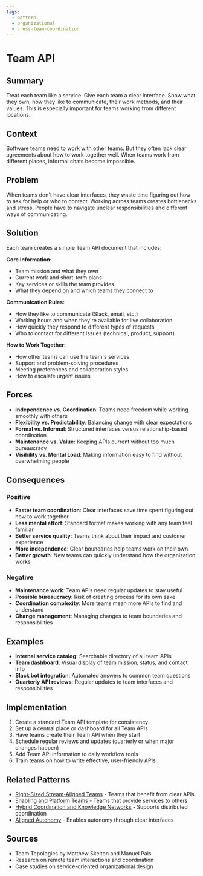 ```yaml
---
tags:
  - pattern
  - organizational
  - cross-team-coordination
---
```

# Team API

## Summary
Treat each team like a service. Give each team a clear interface. Show what they own, how they like to communicate, their work methods, and their values. This is especially important for teams working from different locations.

## Context
Software teams need to work with other teams. But they often lack clear agreements about how to work together well. When teams work from different places, informal chats become impossible.

## Problem
When teams don't have clear interfaces, they waste time figuring out how to ask for help or who to contact. Working across teams creates bottlenecks and stress. People have to navigate unclear responsibilities and different ways of communicating.

## Solution
Each team creates a simple Team API document that includes:

**Core Information:**
- Team mission and what they own
- Current work and short-term plans
- Key services or skills the team provides
- What they depend on and which teams they connect to

**Communication Rules:**
- How they like to communicate (Slack, email, etc.)
- Working hours and when they're available for live collaboration
- How quickly they respond to different types of requests
- Who to contact for different issues (technical, product, support)

**How to Work Together:**
- How other teams can use the team's services
- Support and problem-solving procedures
- Meeting preferences and collaboration styles
- How to escalate urgent issues

## Forces
- **Independence vs. Coordination**: Teams need freedom while working smoothly with others
- **Flexibility vs. Predictability**: Balancing change with clear expectations
- **Formal vs. Informal**: Structured interfaces versus relationship-based coordination
- **Maintenance vs. Value**: Keeping APIs current without too much bureaucracy
- **Visibility vs. Mental Load**: Making information easy to find without overwhelming people

## Consequences

### Positive
- **Faster team coordination**: Clear interfaces save time spent figuring out how to work together
- **Less mental effort**: Standard format makes working with any team feel familiar
- **Better service quality**: Teams think about their impact and customer experience
- **More independence**: Clear boundaries help teams work on their own
- **Better growth**: New teams can quickly understand how the organization works

### Negative
- **Maintenance work**: Team APIs need regular updates to stay useful
- **Possible bureaucracy**: Risk of creating process for its own sake
- **Coordination complexity**: More teams mean more APIs to find and understand
- **Change management**: Managing changes to team boundaries and responsibilities

## Examples
- **Internal service catalog**: Searchable directory of all team APIs
- **Team dashboard**: Visual display of team mission, status, and contact info
- **Slack bot integration**: Automated answers to common team questions
- **Quarterly API reviews**: Regular updates to team interfaces and responsibilities

## Implementation
1. Create a standard Team API template for consistency
2. Set up a central place or dashboard for all Team APIs
3. Have teams create their Team API when they start
4. Schedule regular reviews and updates (quarterly or when major changes happen)
5. Add Team API information to daily workflow tools
6. Train teams on how to write effective, user-friendly APIs

## Related Patterns
- [Right-Sized Stream-Aligned Teams](right-sized-stream-aligned-teams.md) - Teams that benefit from clear APIs
- [Enabling and Platform Teams](enabling-platform-teams.md) - Teams that provide services to others
- [Hybrid Coordination and Knowledge Networks](hybrid-coordination-knowledge-networks.md) - Supports distributed coordination
- [Aligned Autonomy](aligned-autonomy.md) - Enables autonomy through clear interfaces

## Sources
- Team Topologies by Matthew Skelton and Manuel Pais
- Research on remote team interactions and coordination
- Case studies on service-oriented organizational design